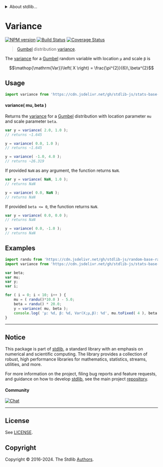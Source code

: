 <!--

@license Apache-2.0

Copyright (c) 2018 The Stdlib Authors.

Licensed under the Apache License, Version 2.0 (the "License");
you may not use this file except in compliance with the License.
You may obtain a copy of the License at

   http://www.apache.org/licenses/LICENSE-2.0

Unless required by applicable law or agreed to in writing, software
distributed under the License is distributed on an "AS IS" BASIS,
WITHOUT WARRANTIES OR CONDITIONS OF ANY KIND, either express or implied.
See the License for the specific language governing permissions and
limitations under the License.

-->


<details>
  <summary>
    About stdlib...
  </summary>
  <p>We believe in a future in which the web is a preferred environment for numerical computation. To help realize this future, we've built stdlib. stdlib is a standard library, with an emphasis on numerical and scientific computation, written in JavaScript (and C) for execution in browsers and in Node.js.</p>
  <p>The library is fully decomposable, being architected in such a way that you can swap out and mix and match APIs and functionality to cater to your exact preferences and use cases.</p>
  <p>When you use stdlib, you can be absolutely certain that you are using the most thorough, rigorous, well-written, studied, documented, tested, measured, and high-quality code out there.</p>
  <p>To join us in bringing numerical computing to the web, get started by checking us out on <a href="https://github.com/stdlib-js/stdlib">GitHub</a>, and please consider <a href="https://opencollective.com/stdlib">financially supporting stdlib</a>. We greatly appreciate your continued support!</p>
</details>

# Variance

[![NPM version][npm-image]][npm-url] [![Build Status][test-image]][test-url] [![Coverage Status][coverage-image]][coverage-url] <!-- [![dependencies][dependencies-image]][dependencies-url] -->

> [Gumbel][gumbel-distribution] distribution [variance][variance].

<!-- Section to include introductory text. Make sure to keep an empty line after the intro `section` element and another before the `/section` close. -->

<section class="intro">

The [variance][variance] for a [Gumbel][gumbel-distribution] random variable with location `μ` and scale `β` is

<!-- <equation class="equation" label="eq:gumbel_variance" align="center" raw="\operatorname{Var}\left( X \right) = \frac{\pi^{2}}{6}\,\beta^{2}" alt="Variance for a Gumbel distribution."> -->

```math
\mathop{\mathrm{Var}}\left( X \right) = \frac{\pi^{2}}{6}\,\beta^{2}
```

<!-- <div class="equation" align="center" data-raw-text="\operatorname{Var}\left( X \right) = \frac{\pi^{2}}{6}\,\beta^{2}" data-equation="eq:gumbel_variance">
    <img src="https://cdn.jsdelivr.net/gh/stdlib-js/stdlib@51534079fef45e990850102147e8945fb023d1d0/lib/node_modules/@stdlib/stats/base/dists/gumbel/variance/docs/img/equation_gumbel_variance.svg" alt="Variance for a Gumbel distribution.">
    <br>
</div> -->

<!-- </equation> -->

</section>

<!-- /.intro -->

<!-- Package usage documentation. -->



<section class="usage">

## Usage

```javascript
import variance from 'https://cdn.jsdelivr.net/gh/stdlib-js/stats-base-dists-gumbel-variance@deno/mod.js';
```

#### variance( mu, beta )

Returns the [variance][variance] for a [Gumbel][gumbel-distribution] distribution with location parameter `mu` and scale parameter `beta`.

```javascript
var y = variance( 2.0, 1.0 );
// returns ~1.645

y = variance( 0.0, 1.0 );
// returns ~1.645

y = variance( -1.0, 4.0 );
// returns ~26.319
```

If provided `NaN` as any argument, the function returns `NaN`.

```javascript
var y = variance( NaN, 1.0 );
// returns NaN

y = variance( 0.0, NaN );
// returns NaN
```

If provided `beta <= 0`, the function returns `NaN`.

```javascript
var y = variance( 0.0, 0.0 );
// returns NaN

y = variance( 0.0, -1.0 );
// returns NaN
```

</section>

<!-- /.usage -->

<!-- Package usage notes. Make sure to keep an empty line after the `section` element and another before the `/section` close. -->

<section class="notes">

</section>

<!-- /.notes -->

<!-- Package usage examples. -->

<section class="examples">

## Examples

<!-- eslint no-undef: "error" -->

```javascript
import randu from 'https://cdn.jsdelivr.net/gh/stdlib-js/random-base-randu@deno/mod.js';
import variance from 'https://cdn.jsdelivr.net/gh/stdlib-js/stats-base-dists-gumbel-variance@deno/mod.js';

var beta;
var mu;
var y;
var i;

for ( i = 0; i < 10; i++ ) {
    mu = ( randu()*10.0 ) - 5.0;
    beta = randu() * 20.0;
    y = variance( mu, beta );
    console.log( 'µ: %d, β: %d, Var(X;µ,β): %d', mu.toFixed( 4 ), beta.toFixed( 4 ), y.toFixed( 4 ) );
}
```

</section>

<!-- /.examples -->

<!-- Section to include cited references. If references are included, add a horizontal rule *before* the section. Make sure to keep an empty line after the `section` element and another before the `/section` close. -->

<section class="references">

</section>

<!-- /.references -->

<!-- Section for related `stdlib` packages. Do not manually edit this section, as it is automatically populated. -->

<section class="related">

</section>

<!-- /.related -->

<!-- Section for all links. Make sure to keep an empty line after the `section` element and another before the `/section` close. -->


<section class="main-repo" >

* * *

## Notice

This package is part of [stdlib][stdlib], a standard library with an emphasis on numerical and scientific computing. The library provides a collection of robust, high performance libraries for mathematics, statistics, streams, utilities, and more.

For more information on the project, filing bug reports and feature requests, and guidance on how to develop [stdlib][stdlib], see the main project [repository][stdlib].

#### Community

[![Chat][chat-image]][chat-url]

---

## License

See [LICENSE][stdlib-license].


## Copyright

Copyright &copy; 2016-2024. The Stdlib [Authors][stdlib-authors].

</section>

<!-- /.stdlib -->

<!-- Section for all links. Make sure to keep an empty line after the `section` element and another before the `/section` close. -->

<section class="links">

[npm-image]: http://img.shields.io/npm/v/@stdlib/stats-base-dists-gumbel-variance.svg
[npm-url]: https://npmjs.org/package/@stdlib/stats-base-dists-gumbel-variance

[test-image]: https://github.com/stdlib-js/stats-base-dists-gumbel-variance/actions/workflows/test.yml/badge.svg?branch=v0.2.0
[test-url]: https://github.com/stdlib-js/stats-base-dists-gumbel-variance/actions/workflows/test.yml?query=branch:v0.2.0

[coverage-image]: https://img.shields.io/codecov/c/github/stdlib-js/stats-base-dists-gumbel-variance/main.svg
[coverage-url]: https://codecov.io/github/stdlib-js/stats-base-dists-gumbel-variance?branch=main

<!--

[dependencies-image]: https://img.shields.io/david/stdlib-js/stats-base-dists-gumbel-variance.svg
[dependencies-url]: https://david-dm.org/stdlib-js/stats-base-dists-gumbel-variance/main

-->

[chat-image]: https://img.shields.io/gitter/room/stdlib-js/stdlib.svg
[chat-url]: https://app.gitter.im/#/room/#stdlib-js_stdlib:gitter.im

[stdlib]: https://github.com/stdlib-js/stdlib

[stdlib-authors]: https://github.com/stdlib-js/stdlib/graphs/contributors

[umd]: https://github.com/umdjs/umd
[es-module]: https://developer.mozilla.org/en-US/docs/Web/JavaScript/Guide/Modules

[deno-url]: https://github.com/stdlib-js/stats-base-dists-gumbel-variance/tree/deno
[deno-readme]: https://github.com/stdlib-js/stats-base-dists-gumbel-variance/blob/deno/README.md
[umd-url]: https://github.com/stdlib-js/stats-base-dists-gumbel-variance/tree/umd
[umd-readme]: https://github.com/stdlib-js/stats-base-dists-gumbel-variance/blob/umd/README.md
[esm-url]: https://github.com/stdlib-js/stats-base-dists-gumbel-variance/tree/esm
[esm-readme]: https://github.com/stdlib-js/stats-base-dists-gumbel-variance/blob/esm/README.md
[branches-url]: https://github.com/stdlib-js/stats-base-dists-gumbel-variance/blob/main/branches.md

[stdlib-license]: https://raw.githubusercontent.com/stdlib-js/stats-base-dists-gumbel-variance/main/LICENSE

[gumbel-distribution]: https://en.wikipedia.org/wiki/Gumbel_distribution

[variance]: https://en.wikipedia.org/wiki/Variance

</section>

<!-- /.links -->
